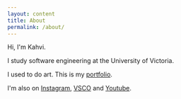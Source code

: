 ```yaml
---
layout: content
title: About
permalink: /about/
---
```

Hi, I'm Kahvi.

I study software engineering at the University of Victoria.

I used to do art. This is my [portfolio](http://kahvipatel.com/portfolio.html).

I'm also on [Instagram](https://www.instagram.com/iamkahvi), [VSCO](https://www.vsco.com/iamkahvi) and [Youtube](https://www.youtube.com/user/techkid105).
